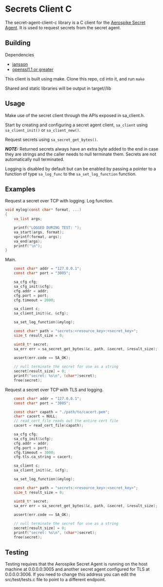 # Secrets Client C

The secret-agent-client-c library is a C client for the [Aerospike Secret Agent](https://docs.aerospike.com/tools/secret-agent).
It is used to request secrets from the secret agent.

## Building
Dependencies
 - [jansson](https://github.com/akheron/jansson)
 - [openssl1.1 or greater](https://github.com/openssl/openssl)

This client is built using make. Clone this repo, cd into it, and run `make`

Shared and static libraries will be output in target/<platform>/lib

## Usage
Make use of the secret client through the APIs exposed in sa_client.h.

Start by creating and configuring a secret agent client, `sa_client` using `sa_client_init()` or `sa_client_new()`.

Request secrets using `sa_secret_get_bytes()`.

**_NOTE:_**  Returned secrets always have an extra byte added to the end in case they are strings
and the caller needs to null terminate them. Secrets are not automatically null terminated.

Logging is disabled by default but can be enabled by passing a
pointer to a function of type `sa_log_func` to the `sa_set_log_function` function.

## Examples
Request a secret over TCP with logging.
Log function.
```c
void mylog(const char* format, ...)
{
    va_list args;

    printf("LOGGED DURING TEST: ");
    va_start(args, format);
    vprintf(format, args);
    va_end(args);
    printf("\n");
}
```
Main.
```c
    const char* addr = "127.0.0.1";
    const char* port = "3005";

    sa_cfg cfg;
    sa_cfg_init(&cfg);
    cfg.addr = addr;
    cfg.port = port;
    cfg.timeout = 2000;

    sa_client c;
    sa_client_init(&c, &cfg);

    sa_set_log_function(&mylog);

    const char* path = "secrets:<resource_key>:<secret_key>";
    size_t result_size = 0;

    uint8_t* secret;
    sa_err err = sa_secret_get_bytes(&c, path, &secret, &result_size);
    
    assert(err.code == SA_OK);

    // null terminate the secret for use as a string
    secret[result_size] = 0;
    printf("secret: %s\n", (char*)secret);
    free(secret);
```

Request a secret over TCP with TLS and logging.
```c
    const char* addr = "127.0.0.1";
    const char* port = "3005";

    const char* capath = "./path/to/cacert.pem";
    char* cacert = NULL;
    // read_cert_file reads out the entire cert file
    cacert = read_cert_file(capath);

    sa_cfg cfg;
    sa_cfg_init(&cfg);
    cfg.addr = addr;
    cfg.port = port;
    cfg.timeout = 3000;
    cfg.tls.ca_string = cacert;

    sa_client c;
    sa_client_init(&c, &cfg);

    sa_set_log_function(&mylog);

    const char* path = "secrets:<resource_key>:<secret_key>";
    size_t result_size = 0;

    uint8_t* secret;
    sa_err err = sa_secret_get_bytes(&c, path, &secret, &result_size);
    
    assert(err.code == SA_OK);

    // null terminate the secret for use as a string
    secret[result_size] = 0;
    printf("secret: %s\n", (char*)secret);
    free(secret);
```

## Testing
Testing requires that the Aerospike Secret Agent is running on the host machine at 0.0.0.0:3005
and another secret agent configured for TLS at 0.0.0.0:3006.
If you need to change this address you can edit the src/test/tests.c file to point to a different endpoint.